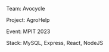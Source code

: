 Team:       Avocycle 

Project:    AgroHelp

Event:      MPIT 2023

Stack:      MySQL, Express, React, NodeJS
